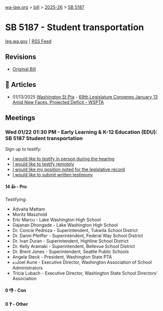 [wa-law.org](/) > [bill](/bill/) > [2025-26](/bill/2025-26/) > [SB 5187](/bill/2025-26/sb/5187/)

# SB 5187 - Student transportation
[leg.wa.gov](https://app.leg.wa.gov/billsummary?BillNumber=5187&Year=2025&Initiative=false) | [RSS Feed](./rss.xml)

## Revisions
* [Original Bill](1/)

## 📰 Articles
* 01/13/2025 [Washington St Pta](/org/washington_st_pta/) - [69th Legislature Convenes January 13 Amid New Faces, Projected Deficit - WSPTA](https://www.wastatepta.org/69th-legislature-convenes-january-13-amid-new-faces-projected-deficit/#:~:text=SB%205187)

## Meetings
### Wed 01/22 01:30 PM - Early Learning & K-12 Education (EDU): SB 5187 Student transportation
Sign up to testify:
* [I would like to testify in person during the hearing](https://app.leg.wa.gov/csi/Testifier/Add?chamber=House&mId=32477&aId=161539&caId=24734&tId=1)
* [I would like to testify remotely](https://app.leg.wa.gov/csi/Testifier/Add?chamber=House&mId=32477&aId=161539&caId=24734&tId=2)
* [I would like my position noted for the legislative record](https://app.leg.wa.gov/csi/Testifier/Add?chamber=House&mId=32477&aId=161539&caId=24734&tId=3)
* [I would like to submit written testimony](https://app.leg.wa.gov/csi/Testifier/Add?chamber=House&mId=32477&aId=161539&caId=24734&tId=4)

#### 14 👍 - Pro
Testifying:
* Advaita Mattam
* Moritz Maszhold
* Eric Marcu - Lake Washington High School
* Gajanan Dhongade - Lake Washington High School
* Dr. Concie Pedroza - Superintendent, Tukwila School District
* Dr. Danni Pfeiffer - Superintendent, Federal Way School District
* Dr. Ivan Duran - Superintendent, Highline School District
* Dr. Kelly Aramaki - Superintendent, Bellevue School District
* Dr. Brent Jones - Superintendent, Seattle Public Schools
* Angela Steck - President, Washington State PTA
* 💵Joel Aune - Executive Director, Washington Association of School Administrators
* Tricia Lubach - Executive Director, Washington State School Directors' Association

#### 0 👎 - Con

#### 0 ❓ - Other
